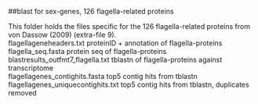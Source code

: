 ##blast for sex-genes, 126 flagella-related proteins

This folder holds the files specific for the 126 flagella-related proteins from von Dassow (2009) (extra-file 9).                    
flagellageneheaders.txt			proteinID + annotation of flagella-proteins       
flagella_seq.fasta			protein seq of flagella-proteins       
blastresults_outfmt7_flagella.txt	tblastn of flagella-proteins against transcriptome      
flagellagenes_contighits.fasta		top5 contig hits from tblastn     
flagellagenes_uniquecontighits.txt	top5 contig hits from tblastn, duplicates removed       
